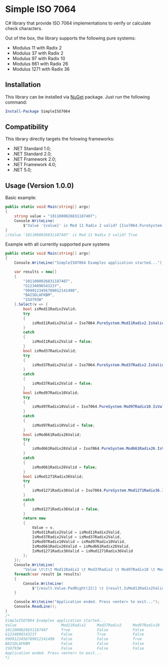 # Simple ISO 7064
C# library that provide ISO 7064 implementations to verify or calculate check characters.

Out of the box, the library supports the following pure systems:
* Modulus 11 with Radix 2
* Modulus 37 with Radix 2
* Modulus 97 with Radix 10
* Modulus 661 with Radix 26
* Modulus 1271 with Radix 36

## Installation 
This library can be installed via [NuGet](https://www.nuget.org/packages/SimpleISO7064/) package. Just run the following command:

```powershell
Install-Package SimpleISO7064
```

## Compatibility

This library directly targets the folowing frameworks:

* .NET Standard 1.0;
* .NET Standard 2.0;
* .NET Framework 2.0;
* .NET Framework 4.0;
* .NET 5.0;

## Usage (Version 1.0.0)

Basic example:

```csharp
public static void Main(string[] args)
{
    string value = "1011000026831187407";
    Console.WriteLine(
        $"Value '{value}' is Mod 11 Radix 2 valid? {Iso7064.PureSystem.Mod11Radix2.IsValid(value)}");
}
//Value '1011000026831187407' is Mod 11 Radix 2 valid? True
```

Example with all currently supported pure systems

```csharp
public static void Main(string[] args)
{
    Console.WriteLine("SimpleISO7064 Examples application started...");

    var results = new[]
    {
        "1011000026831187407",
        "G123489654321Y",
        "9999123456789012141490",
        "BAISDLAFKBM",
        "ISO793W"
    }.Select(v => {
        bool isMod11Radix2Valid;
        try
        {
            isMod11Radix2Valid = Iso7064.PureSystem.Mod11Radix2.IsValid(v);
        }
        catch
        {
            isMod11Radix2Valid = false;
        }
        bool isMod37Radix2Valid;
        try
        {
            isMod37Radix2Valid = Iso7064.PureSystem.Mod37Radix2.IsValid(v);
        }
        catch
        {
            isMod37Radix2Valid = false;
        }
        bool isMod97Radix10Valid;
        try
        {
            isMod97Radix10Valid = Iso7064.PureSystem.Mod97Radix10.IsValid(v);
        }
        catch
        {
            isMod97Radix10Valid = false;
        }
        bool isMod661Radix26Valid;
        try
        {
            isMod661Radix26Valid = Iso7064.PureSystem.Mod661Radix26.IsValid(v);
        }
        catch
        {
            isMod661Radix26Valid = false;
        }
        bool isMod1271Radix36Valid;
        try
        {
            isMod1271Radix36Valid = Iso7064.PureSystem.Mod1271Radix36.IsValid(v);
        }
        catch
        {
            isMod1271Radix36Valid = false;
        }
        return new
        {
            Value = v,
            IsMod11Radix2Valid = isMod11Radix2Valid,
            IsMod37Radix2Valid = isMod37Radix2Valid,
            IsMod97Radix10Valid = isMod97Radix10Valid,
            IsMod661Radix26Valid = isMod661Radix26Valid,
            IsMod1271Radix36Valid = isMod1271Radix36Valid
        };
    });
    Console.WriteLine(
        "Value \t\t\t Mod11Radix2 \t Mod37Radix2 \t Mod97Radix10 \t Mod661Radix26 \t Mod1271Radix36");
    foreach(var result in results)
    {
        Console.WriteLine(
            $"{result.Value.PadRight(22)} \t {result.IsMod11Radix2Valid} \t\t {result.IsMod37Radix2Valid} \t\t {result.IsMod97Radix10Valid} \t\t {result.IsMod661Radix26Valid} \t\t {result.IsMod1271Radix36Valid}");
    }

    Console.WriteLine("Application ended. Press <enter> to exit...");
    Console.ReadLine();
}
/*
SimpleISO7064 Examples application started...
Value                    Mod11Radix2     Mod37Radix2     Mod97Radix10    Mod661Radix26   Mod1271Radix36
1011000026831187407      True            False           False           False           False
G123489654321Y           False           True            False           False           False
9999123456789012141490   False           False           True            False           False
BAISDLAFKBM              False           False           False           True            False
ISO793W                  False           False           False           False           True
Application ended. Press <enter> to exit...
*/
```
